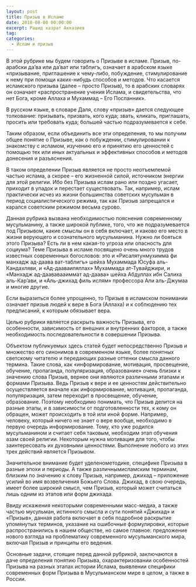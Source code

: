 ```yaml
---
layout: post
title: Призыв в Исламе
date: 2018-08-08 00:00:00
excerpt: Рашид хазрат Акказиев
tag:
categories:
  - Ислам и призыв
---
```


В этой рубрике мы будем говорить о Призыве в исламе. Призыв, по-арабски да’ва или да’ват или таблигъ, означает в арабском языке «призывание, приглашение к чему-либо, побуждение, стимулирование к нему при помощи каких-нибудь способов и методов. Что касается исламского призыва (далее – просто Призыв), то в арабских словарях он означает «распространение учения Ислама, и свидетельства, что нет Бога, кроме Аллаха и Мухаммад – Его Посланник».

В русском языке, в словаре Даля, слову «призыв» дается следующее толкование: призывать, призвать, кого куда; звать, кликать, приглашать, просить или требовать куда; большей частью подразумевается к себе.

Таким образом, если объединить все эти определения, то мы получим общее понятие о Призыве, как о побуждении, стимулировании к знакомству с исламом, изучению его и принятию его ценностей с помощью тех или иных актуальных и эффективных способов и методов донесения и разъяснения.

В таком определении Призыв является не просто неотъемлемой частью ислама, а скорее – его жизненной силой, источником энергии для этой религии. Ибо без Призыва ислам рано или поздно угасает, приходит в упадок и перестает существовать. Так, например, ислам практически исчез из жизни большинства советских мусульман в период социалистического режима, так как Призыв запрещался и карался советским режимом весьма сурово.

Данная рубрика вызвана необходимостью пояснения современному мусульманину, а также широкой публике, того, что же подразумевается под Призывом, какие смыслы он в себя включает, и каково его место в жизни верующего и сознательного мусульманина. Нужно ли бояться этого Призыва? Есть ли в нем какая-то угроза или опасность для социума? Теме Призыва в исламе посвящено очень много трудов известных современных богословов: это и «Рисалятунмухимма фи манхадж ад-даава ват-таблигъ» шейха Мухаммада Юсуфа аль-Кандахляви, и «Ад-дааваиляллах» Мухаммада ат-Тувайджири, и «Манхадж ад-даававааиммат ад-даава» шейха Абдуллах ибн Салиха аль-Кар’ави, и «Аль-джихад филь ислям» профессора Али аль-Джумаа и многие другие.

Если выразиться более упрощенно, то Призыв в исламском понимании означает призыв людей к вере в Бога (Аллаха) и к соблюдению тех предписаний, к которым обязывает вера.

Целью рубрики является раскрыть важность Призыва, его особенности, зависимость от внешних и внутренних факторов, а также необходимость последовательности в совершении Призыва.

Объектом публикуемых здесь статей будет непосредственно Призыв и множество его синонимов в современном языке, более понятных светскому читателю и передающих разные оттенки смысла данного термина. Такие слова, как «информирование, мотивация, просвещение, обучение, пропаганда, популяризация, образование» очень близки к значению слова Призыв, вернее они являются различными этапами и формами Призыва. Ведь Призыв к вере и ее ценностям действительно осуществляется вначале как информирование, мотивация, пропаганда, популяризация, затем переходит в просвещение, обучение, образование. Поэтому необходимо понимать, что Призыв делится на разные этапы, и в зависимости от подготовленности тех, к кому он обращен, может происходить в той или иной форме. Например, человеку, который ничего не знает о вере вообще, необходимо в первую очередь информирование. Тому, кто уже родился мусульманином и считает себя таковым, необходим этап обучения азам своей религии. Некоторым нужна мотивация для того, чтобы заинтересовать их духовными ценностями. Выполнение любого из этих трех действий является Призывом.

Значительное внимание будет уделенометодике, специфике Призыва в разные эпохи и периоды. А также различнымисламским терминам, близким по значению к слову Призыв, например, джихад – приложение усилий во имя возвеличения Божьего Слова. Джихад, в свою очередь, имеет более широкий смысл, чем Призыв, который может считаться лишь одним из этапов или форм джихада.

Ввиду искажения некоторыми современными масс-медиа, а также частью мусульман, истинного смысла и сути понятий «Джихад» и «Призыв», данная работа включает в себя подробное раскрытие упомянутых терминов, указание на ошибочные формулировки, которые распространились в нашем обществе, но самое главное: предложение нового взгляда на проблематику современного мусульманского мира, включая Призыв и принципы его ведения.

Основные задачи, стоящие перед данной рубрикой, заключаются в даче определения понятию Призыва, охарактеризовании особенностей Призыва на разных этапах истории Ислама, выявлении специфики современных форм Призыва в Мусульманском мире в целом, а также в России.